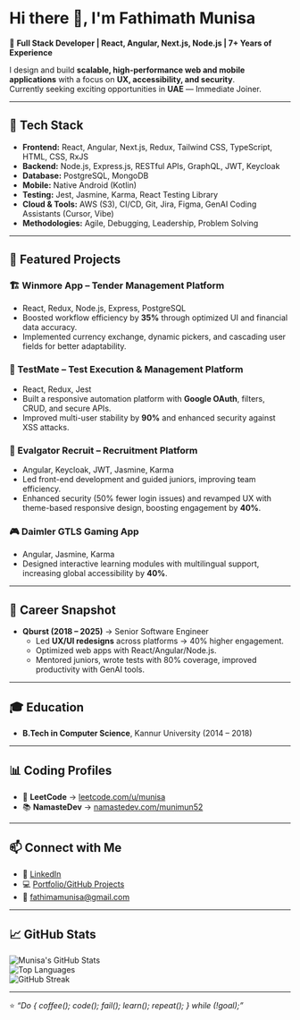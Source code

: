 # Hi there 👋, I'm Fathimath Munisa  

🚀 **Full Stack Developer | React, Angular, Next.js, Node.js | 7+ Years of Experience**  

I design and build **scalable, high-performance web and mobile applications** with a focus on **UX, accessibility, and security**.  
Currently seeking exciting opportunities in **UAE** — Immediate Joiner.  

---

## 🔧 Tech Stack  
- **Frontend:** React, Angular, Next.js, Redux, Tailwind CSS, TypeScript, HTML, CSS, RxJS  
- **Backend:** Node.js, Express.js, RESTful APIs, GraphQL, JWT, Keycloak  
- **Database:** PostgreSQL, MongoDB  
- **Mobile:** Native Android (Kotlin)  
- **Testing:** Jest, Jasmine, Karma, React Testing Library  
- **Cloud & Tools:** AWS (S3), CI/CD, Git, Jira, Figma, GenAI Coding Assistants (Cursor, Vibe)  
- **Methodologies:** Agile, Debugging, Leadership, Problem Solving  

---

## 📌 Featured Projects  

### 🏗️ Winmore App – Tender Management Platform  
- React, Redux, Node.js, Express, PostgreSQL  
- Boosted workflow efficiency by **35%** through optimized UI and financial data accuracy.  
- Implemented currency exchange, dynamic pickers, and cascading user fields for better adaptability.  

### 🧪 TestMate – Test Execution & Management Platform  
- React, Redux, Jest  
- Built a responsive automation platform with **Google OAuth**, filters, CRUD, and secure APIs.  
- Improved multi-user stability by **90%** and enhanced security against XSS attacks.  

### 🎯 Evalgator Recruit – Recruitment Platform  
- Angular, Keycloak, JWT, Jasmine, Karma  
- Led front-end development and guided juniors, improving team efficiency.  
- Enhanced security (50% fewer login issues) and revamped UX with theme-based responsive design, boosting engagement by **40%**.  

### 🎮 Daimler GTLS Gaming App  
- Angular, Jasmine, Karma  
- Designed interactive learning modules with multilingual support, increasing global accessibility by **40%**.  

---

## 💼 Career Snapshot  
- **Qburst (2018 – 2025)** → Senior Software Engineer  
  - Led **UX/UI redesigns** across platforms → 40% higher engagement.  
  - Optimized web apps with React/Angular/Node.js.  
  - Mentored juniors, wrote tests with 80% coverage, improved productivity with GenAI tools.  

---

## 🎓 Education  
- **B.Tech in Computer Science**, Kannur University (2014 – 2018)  

---

## 📊 Coding Profiles  
- 🧩 **LeetCode** → [leetcode.com/u/munisa](https://leetcode.com/u/munisa/)  
- 📚 **NamasteDev** → [namastedev.com/munimun52](https://namastedev.com/munimun52)  

---

## 📫 Connect with Me  
- 💼 [LinkedIn](https://linkedin.com/in/fathimath-munisa)  
- 💻 [Portfolio/GitHub Projects](https://github.com/fathimath-munisa)  
- 📧 [fathimamunisa@gmail.com](mailto:fathimamunisa@gmail.com)  

---

## 📈 GitHub Stats  
![Munisa's GitHub Stats](https://github-readme-stats.vercel.app/api?username=yourusername&show_icons=true&theme=tokyonight)  
![Top Languages](https://github-readme-stats.vercel.app/api/top-langs/?username=yourusername&layout=compact&theme=tokyonight)  
![GitHub Streak](https://streak-stats.demolab.com?user=yourusername&theme=tokyonight)  

---

⭐️ _“Do { coffee(); code(); fail(); learn(); repeat(); } while (!goal);”_  
